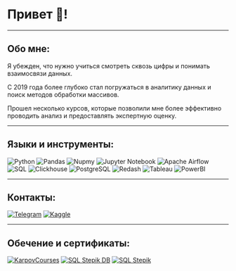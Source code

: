 # Привет 👋!
___
## Обо мне:
Я убежден, что нужно учиться смотреть сквозь цифры и понимать взаимосвязи данных.</p> 
С 2019 года более глубоко стал погружаться в аналитику данных и поиск методов обработки массивов.</p> 
Прошел несколько курсов, которые позволили мне более эффективно проводить анализ и предоставлять экспертную оценку.</p> 
___
## Языки и инструменты:
![Python](https://img.shields.io/badge/-Python-090910?style=for-the-badge&logo=python&logoColor)
![Pandas](https://img.shields.io/badge/-Pandas-090910?style=for-the-badge&logo=pandas&logoColor)
![Nupmy](https://img.shields.io/badge/-Numpy-090910?style=for-the-badge&logo=numpy&logoColor)
![Jupyter Notebook](https://img.shields.io/badge/Jupyter%20Notebook-090910?style=for-the-badge&logo=jupyter&logoColor)
![Apache Airflow](https://img.shields.io/badge/-Apacheairflow-090910?style=for-the-badge&logo=apacheairflow&logoColor)
![SQL](https://img.shields.io/badge/-SQL-090910?style=for-the-badge&logo=sql&logoColor)
![Clickhouse](https://img.shields.io/badge/-Clickhouse-090910?style=for-the-badge&logo=Clickhouse&logoColor)
![PostgreSQL](https://img.shields.io/badge/-PostgreSQL-090910?style=for-the-badge&logo=PostgreSQL&logoColor)
![Redash](https://img.shields.io/badge/-Redash-090910?style=for-the-badge&logo=Redash&logoColor)
![Tableau](https://img.shields.io/badge/-Tableau-090910?style=for-the-badge&logo=Tableau&logoColor)
![PowerBI](https://img.shields.io/badge/-PowerBI-090910?style=for-the-badge&logo=PowerBI&logoColor)
___
## Контакты:
[![Telegram](https://img.shields.io/badge/Telegram-090910?style=for-the-badge&logo=telegram&logoColor=white)](https://t.me/ybezgodkov)
[![Kaggle](https://img.shields.io/badge/Kaggle-090910?style=for-the-badge&logo=Kaggle&logoColor)](https://www.kaggle.com/yuriibezgodkov)

___
## Обечение и сертификаты:
[![KarpovCourses](https://img.shields.io/badge/KarpovCourses-090910?style=for-the-badge&logo=KarpovCourses&logoColor)](https://lab.karpov.courses/certificate/6f65c8b7-dfc1-434b-857d-2d6be99647d0/)
[![SQL Stepik DB](https://img.shields.io/badge/SQL%20Stepik%20DB-090910?style=for-the-badge&logo=Stepik&logoColor)](https://stepik.org/cert/1134138)
[![SQL Stepik](https://img.shields.io/badge/SQL%20Stepik-090910?style=for-the-badge&logo=Stepik&logoColor)](https://stepik.org/cert/1017534)

<!--
**ybezgodkov/ybezgodkov** is a ✨ _special_ ✨ repository because its `README.md` (this file) appears on your GitHub profile.

Here are some ideas to get you started:

- 🔭 I’m currently working on ...
- 🌱 I’m currently learning ...
- 👯 I’m looking to collaborate on ...
- 🤔 I’m looking for help with ...
- 💬 Ask me about ...
- 📫 How to reach me: ...
- 😄 Pronouns: ...
- ⚡ Fun fact: ...
-->
